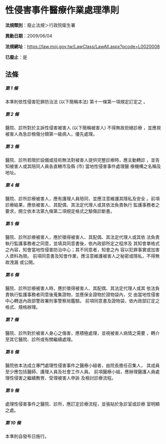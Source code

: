 # 性侵害事件醫療作業處理準則

**法規類別**：廢止法規＞行政院衛生署

**異動日期**：2009/06/04  

**法規網址**：https://law.moj.gov.tw/LawClass/LawAll.aspx?pcode=L0020008

**已廢止**：是



## 法條
##### 第 1 條
本準則依性侵害犯罪防治法 (以下簡稱本法) 第十一條第一項規定訂定之
。

##### 第 2 條
醫院、診所對於主訴性侵害被害人 (以下簡稱被害人) 不得無故拒絕診療
，並應視被害人為急診檢傷分類第一級病人，優先處理。

##### 第 3 條
醫院、診所若限於設備或技術無法對被害人提供完整診療時，應主動轉診
，並告知被害人或其陪同人員各直轄市及縣 (市) 當地性侵害事件處理醫
療機構之名稱及地址。

##### 第 4 條
醫院、診所診療被害人，應有護理人員陪同，並應注意維護其隱私及安全
。前項診療結果，應依被害人、其配偶、其法定代理人或其依法負責執行
監護事務者之要求，開立依本法第九條第二項規定格式之驗傷診斷書。

##### 第 5 條
醫院、診所診療被害人，應於徵得被害人、其配偶、其法定代理人或其依
法負責執行監護事務者之同意，並填具同意書後，依內政部所定之程序及
其知會單格式之內容，知會當地性侵害防治中心；其不同意者，知會之內
容以犯罪事實或加害人資料為限。
前項同意書及知會作業，應注意維護被害人之秘密或隱私，不得無故洩漏
或公開。

##### 第 6 條
醫院、診所診療被害人時，應於徵得被害人、其配偶、其法定代理人或其
依法負責執行監護事務者同意後蒐集證物，並應保全證物於證物袋內，交
由當地性侵害中心轉送內政部警政署刑事警察局鑑驗。
前項同意書及證物袋，依內政部訂定之格式、規格辦理。

##### 第 7 條
醫院、診所對於被害人身心之傷害，應積極處理，並視被害人病情之需要
，轉介至其它醫院、診所或有關繼續處理。

##### 第 8 條
醫院依本法成立專門處理性侵害事件之醫療小組者，由院長擔任召集人，
其成員至少應包括醫師、護理人員及社會工作人員。
前項醫療小組，應辦理醫護人員處理性侵害之繼續教育、受理被害人申訴
及檢討診療流程。

##### 第 9 條
處理性侵害事件之醫院、診所，應訂定診療流程，並張貼於急診室或診療
室明顯之處。

##### 第 10 條
本準則自發布日施行。


